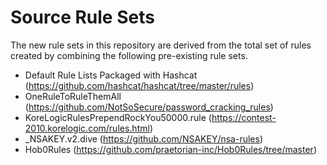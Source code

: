 # Source Rule Sets

The new rule sets in this repository are derived from the total set of rules created by combining the following pre-existing rule sets. 

- Default Rule Lists Packaged with Hashcat (https://github.com/hashcat/hashcat/tree/master/rules)
- OneRuleToRuleThemAll (https://github.com/NotSoSecure/password_cracking_rules)
- KoreLogicRulesPrependRockYou50000.rule (https://contest-2010.korelogic.com/rules.html)
- _NSAKEY.v2.dive (https://github.com/NSAKEY/nsa-rules)
- Hob0Rules (https://github.com/praetorian-inc/Hob0Rules/tree/master)
